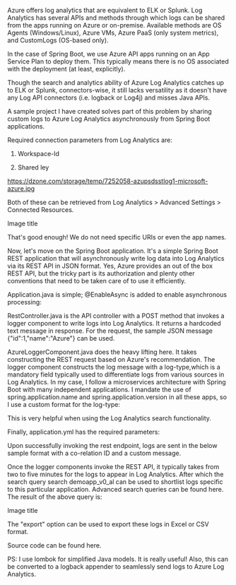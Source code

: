Azure offers log analytics that are equivalent to ELK or Splunk. Log Analytics has several APIs and methods through which logs can be shared from the apps running on Azure or on-premise. Available methods are OS Agents (Windows/Linux), Azure VMs, Azure PaaS (only system metrics), and CustomLogs (OS-based only).

In the case of Spring Boot, we use Azure API apps running on an App Service Plan to deploy them. This typically means there is no OS associated with the deployment (at least, explicitly). 

Though the search and analytics ability of Azure Log Analytics catches up to ELK or Splunk, connectors-wise, it still lacks versatility as it doesn't have any Log API connectors (i.e. logback or Log4j) and misses Java APIs. 

A sample project I have created solves part of this problem by sharing custom logs to Azure Log Analytics asynchronously from Spring Boot applications. 

Required connection parameters from Log Analytics are:

1. Workspace-Id

2. Shared ley

https://dzone.com/storage/temp/7252058-azupsdsstlog1-microsoft-azure.jpg

Both of these can be retrieved from Log Analytics > Advanced Settings > Connected Resources.

Image title

That's good enough! We do not need specific URIs or even the app names. 

Now, let's move on the Spring Boot application. It's a simple Spring Boot REST application that will asynchronously write log data into Log Analytics via its REST API in JSON format. Yes, Azure provides an out of the box REST API, but the tricky part is its authorization and plenty other conventions that need to be taken care of to use it efficiently. 

Application.java is simple; @EnableAsync is added to enable asynchronous processing:


RestController.java is the API controller with a POST method that invokes a logger component to write logs into Log Analytics. It returns a hardcoded text message in response. For the request, the sample JSON message {"id":1,"name":"Azure"} can be used.


AzureLoggerComponent.java does the heavy lifting here. It takes constructing the REST request based on Azure's recommendation. The logger component constructs the log message with a log-type,which is a mandatory field typically used to differentiate logs from various sources in Log Analytics. In my case, I follow a microservices architecture with Spring Boot with many independent applications. I mandate the use of spring.application.name and spring.application.version in all these apps, so I use a custom format for the log-type:


This is very helpful when using the Log Analytics search functionality.

Finally, application.yml has the required parameters:


Upon successfully invoking the rest endpoint, logs are sent in the below sample format with a co-relation ID and a custom message. 


Once the logger components invoke the REST API, it typically takes from two to five minutes for the logs to appear in Log Analytics. After which the search query search demoapp_v0_al can be used to shortlist logs specific to this particular application. Advanced search queries can be found here. The result of the above query is:

Image title

The "export" option can be used to export these logs in Excel or CSV format. 

Source code can be found here.

PS: I use lombok for simplified Java models. It is really useful! Also, this can be converted to a logback appender to seamlessly send logs to Azure Log Analytics. 
